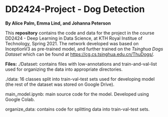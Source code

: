 # DD2424-Project - Dog Detection
**By Alice Palm, Emma Lind, and Johanna Peterson**

This **repository** contains the code and data for the project in the course DD2424 - Deep Learning in Data Science, at KTH Royal Institue of Technology, Spring 2021. The network developed was based on InceptionV3 as pre-trained model, and further trained on the *Tsinghua Dogs Dataset* which can be found at https://cg.cs.tsinghua.edu.cn/ThuDogs/.

**Files:**
./Dataset: contains files with low-annotations and train-and-val-list used for organizing the data into appropriate directories.

./data: 16 classes split into train-val-test sets used for developing model (the rest of the dataset was stored on Google Drive).

main_model.ipynb: main source code for the model. Developed using Google Colab. 

organize_data: contains code for splitting data into train-val-test sets. 
